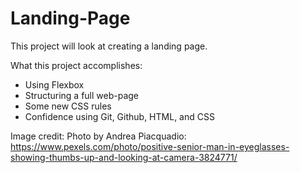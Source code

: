 # Landing-Page

This project will look at creating a landing page.

What this project accomplishes:

- Using Flexbox
- Structuring a full web-page
- Some new CSS rules
- Confidence using Git, Github, HTML, and CSS

Image credit:
Photo by Andrea Piacquadio: https://www.pexels.com/photo/positive-senior-man-in-eyeglasses-showing-thumbs-up-and-looking-at-camera-3824771/
